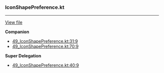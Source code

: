 ### IconShapePreference.kt
---
[View file](files/49_IconShapePreference.kt)

**Companion**

 - [49_IconShapePreference.kt:31:9](files/49_IconShapePreference.kt#L31)
 - [49_IconShapePreference.kt:70:9](files/49_IconShapePreference.kt#L70)

**Super Delegation**

 - [49_IconShapePreference.kt:40:9](files/49_IconShapePreference.kt#L40)

